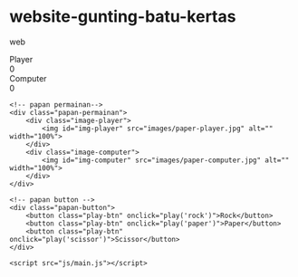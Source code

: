 # website-gunting-batu-kertas
web
<!DOCTYPE html>
<html lang="en">

<head>
    <meta charset="UTF-8">
    <meta name="viewport" content="width=device-width, initial-scal">
    <title>Rock Paper Scissor Game</title>
    <link rel="stylesheet" href="css/style.css">
</head>

<body>
    <!-- papan score -->
    <div class="papan-score">
        <div class="papan-player">
            <div class="nama-player">Player</div>
            <div id="score-player" class="score-player">0</div>
        </div>
        <div class="papan-computer">
            <div class="nama-computer">Computer</div>
            <div id="score-computer" class="score-computer">0</div>
        </div>
    </div>

    <!-- papan permainan-->
    <div class="papan-permainan">
        <div class="image-player">
            <img id="img-player" src="images/paper-player.jpg" alt="" width="100%">
        </div>
        <div class="image-computer">
            <img id="img-computer" src="images/paper-computer.jpg" alt="" width="100%">
        </div>
    </div>

    <!-- papan button -->
    <div class="papan-button">
        <button class="play-btn" onclick="play('rock')">Rock</button>
        <button class="play-btn" onclick="play('paper')">Paper</button>
        <button class="play-btn" onclick="play('scissor')">Scissor</button>
    </div>

    <script src="js/main.js"></script>
</body>

</html>
